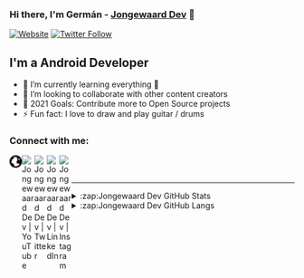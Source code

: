### Hi there, I'm Germán - [Jongewaard Dev][website] 👋

 [![Website](https://img.shields.io/website?label=german-jongewaard.github.io&style=for-the-badge&url=https%3A%2F%2Fcodestackr.com)](https://german-jongewaard.github.io/)
[![Twitter Follow](https://img.shields.io/twitter/follow/lunado?color=1DA1F2&logo=twitter&style=for-the-badge)](https://twitter.com/intent/follow?original_referer=https%3A%2F%2Fgithub.com%2FcodeSTACKr&screen_name=lunado)

## I'm a Android Developer

- 🌱 I’m currently learning everything 🤣
- 👯 I’m looking to collaborate with other content creators
- 🥅 2021 Goals: Contribute more to Open Source projects
- ⚡ Fun fact: I love to draw and play guitar / drums

### Connect with me:

[<img align="left" alt="german-jongewaard.github.io" width="22px" src="https://raw.githubusercontent.com/iconic/open-iconic/master/svg/globe.svg" />][website]
[<img align="left" alt="Jongewaard Dev | YouTube" width="22px" src="https://cdn.jsdelivr.net/npm/simple-icons@v3/icons/youtube.svg" />][youtube]
[<img align="left" alt="Jongewaard Dev | Twitter" width="22px" src="https://cdn.jsdelivr.net/npm/simple-icons@v3/icons/twitter.svg" />][twitter]
[<img align="left" alt="Jongewaard Dev | LinkedIn" width="22px" src="https://cdn.jsdelivr.net/npm/simple-icons@v3/icons/linkedin.svg" />][linkedin]
[<img align="left" alt="Jongewaard Dev | Instagram" width="22px" src="https://cdn.jsdelivr.net/npm/simple-icons@v3/icons/instagram.svg" />][instagram]

<br />
<br />

---
 
<details>
  <summary>:zap:Jongewaard Dev GitHub Stats</summary>

![Jongewaard Dev GitHub stats](https://github-readme-stats.vercel.app/api?username=german-jongewaard&show_icons=true&theme=radical)<!-- <img align="left" alt="Jongewaard Dev's GitHub Stats" src="https://github-readme-stats.german-jongewaard.vercel.app/api?username=german-jongewaard&show_icons=true&hide_border=true" /> -->

</details>

<details>
  <summary>:zap:Jongewaard Dev GitHub Langs</summary>
 
[![Top Langs](https://github-readme-stats.vercel.app/api/top-langs/?username=german-jongewaard&layout=compact)](https://github.com/german-jongewaard)

 </details>

[website]: https://german-jongewaard.github.io/ 
[twitter]: https://twitter.com/lunado 
[youtube]: https://www.youtube.com/channel/UC6rJ3gCBxijS2F7IGEB2M_w 
[instagram]: https://www.instagram.com/jongewaard.dev/ 
[linkedin]: https://www.linkedin.com/in/germanjongewaard/?trk=public-profile-join-page
